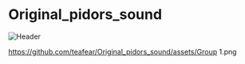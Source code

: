# Original_pidors_sound

![Header](https://github.com/teafear/Original_pidors_sound/assets/Group1.png)


https://github.com/teafear/Original_pidors_sound/assets/Group 1.png
